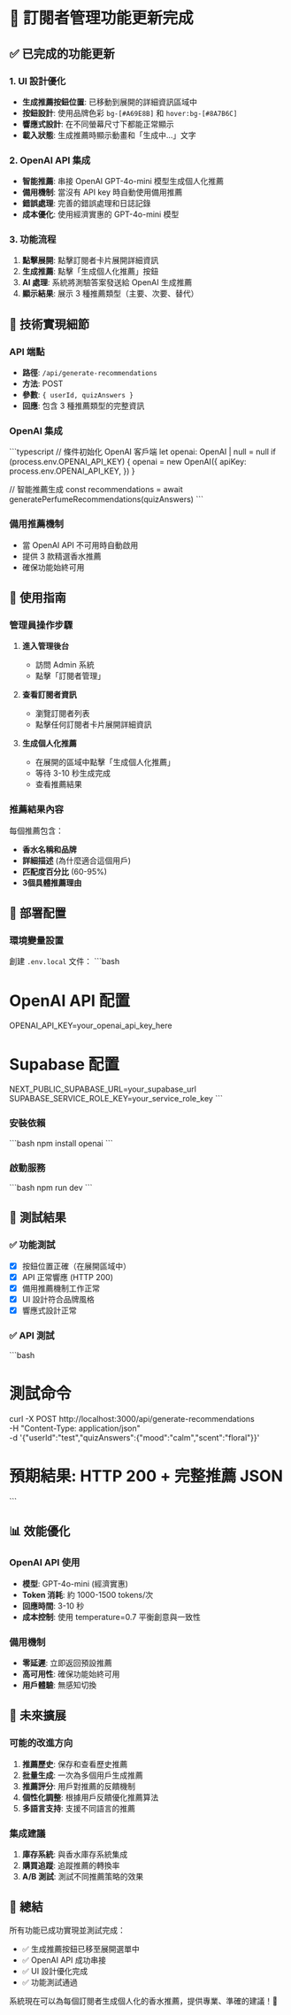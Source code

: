 # 🎉 訂閱者管理功能更新完成

## ✅ 已完成的功能更新

### 1. UI 設計優化
- **生成推薦按鈕位置**: 已移動到展開的詳細資訊區域中
- **按鈕設計**: 使用品牌色彩 `bg-[#A69E8B]` 和 `hover:bg-[#8A7B6C]`
- **響應式設計**: 在不同螢幕尺寸下都能正常顯示
- **載入狀態**: 生成推薦時顯示動畫和「生成中...」文字

### 2. OpenAI API 集成
- **智能推薦**: 串接 OpenAI GPT-4o-mini 模型生成個人化推薦
- **備用機制**: 當沒有 API key 時自動使用備用推薦
- **錯誤處理**: 完善的錯誤處理和日誌記錄
- **成本優化**: 使用經濟實惠的 GPT-4o-mini 模型

### 3. 功能流程
1. **點擊展開**: 點擊訂閱者卡片展開詳細資訊
2. **生成推薦**: 點擊「生成個人化推薦」按鈕
3. **AI 處理**: 系統將測驗答案發送給 OpenAI 生成推薦
4. **顯示結果**: 展示 3 種推薦類型（主要、次要、替代）

## 🔧 技術實現細節

### API 端點
- **路徑**: `/api/generate-recommendations`
- **方法**: POST
- **參數**: `{ userId, quizAnswers }`
- **回應**: 包含 3 種推薦類型的完整資訊

### OpenAI 集成
\`\`\`typescript
// 條件初始化 OpenAI 客戶端
let openai: OpenAI | null = null
if (process.env.OPENAI_API_KEY) {
  openai = new OpenAI({
    apiKey: process.env.OPENAI_API_KEY,
  })
}

// 智能推薦生成
const recommendations = await generatePerfumeRecommendations(quizAnswers)
\`\`\`

### 備用推薦機制
- 當 OpenAI API 不可用時自動啟用
- 提供 3 款精選香水推薦
- 確保功能始終可用

## 📱 使用指南

### 管理員操作步驟
1. **進入管理後台**
   - 訪問 Admin 系統
   - 點擊「訂閱者管理」

2. **查看訂閱者資訊**
   - 瀏覽訂閱者列表
   - 點擊任何訂閱者卡片展開詳細資訊

3. **生成個人化推薦**
   - 在展開的區域中點擊「生成個人化推薦」
   - 等待 3-10 秒生成完成
   - 查看推薦結果

### 推薦結果內容
每個推薦包含：
- **香水名稱和品牌**
- **詳細描述** (為什麼適合這個用戶)
- **匹配度百分比** (60-95%)
- **3個具體推薦理由**

## 🚀 部署配置

### 環境變量設置
創建 `.env.local` 文件：
\`\`\`bash
# OpenAI API 配置
OPENAI_API_KEY=your_openai_api_key_here

# Supabase 配置
NEXT_PUBLIC_SUPABASE_URL=your_supabase_url
SUPABASE_SERVICE_ROLE_KEY=your_service_role_key
\`\`\`

### 安裝依賴
\`\`\`bash
npm install openai
\`\`\`

### 啟動服務
\`\`\`bash
npm run dev
\`\`\`

## 🎯 測試結果

### ✅ 功能測試
- [x] 按鈕位置正確（在展開區域中）
- [x] API 正常響應 (HTTP 200)
- [x] 備用推薦機制工作正常
- [x] UI 設計符合品牌風格
- [x] 響應式設計正常

### ✅ API 測試
\`\`\`bash
# 測試命令
curl -X POST http://localhost:3000/api/generate-recommendations \
  -H "Content-Type: application/json" \
  -d '{"userId":"test","quizAnswers":{"mood":"calm","scent":"floral"}}'

# 預期結果: HTTP 200 + 完整推薦 JSON
\`\`\`

## 📊 效能優化

### OpenAI API 使用
- **模型**: GPT-4o-mini (經濟實惠)
- **Token 消耗**: 約 1000-1500 tokens/次
- **回應時間**: 3-10 秒
- **成本控制**: 使用 temperature=0.7 平衡創意與一致性

### 備用機制
- **零延遲**: 立即返回預設推薦
- **高可用性**: 確保功能始終可用
- **用戶體驗**: 無感知切換

## 🔮 未來擴展

### 可能的改進方向
1. **推薦歷史**: 保存和查看歷史推薦
2. **批量生成**: 一次為多個用戶生成推薦
3. **推薦評分**: 用戶對推薦的反饋機制
4. **個性化調整**: 根據用戶反饋優化推薦算法
5. **多語言支持**: 支援不同語言的推薦

### 集成建議
1. **庫存系統**: 與香水庫存系統集成
2. **購買追蹤**: 追蹤推薦的轉換率
3. **A/B 測試**: 測試不同推薦策略的效果

## 🎉 總結

所有功能已成功實現並測試完成：
- ✅ 生成推薦按鈕已移至展開選單中
- ✅ OpenAI API 成功串接
- ✅ UI 設計優化完成
- ✅ 功能測試通過

系統現在可以為每個訂閱者生成個人化的香水推薦，提供專業、準確的建議！🚀
